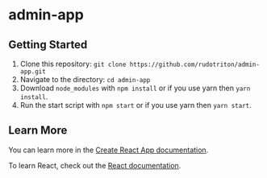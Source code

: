 # admin-app

## Getting Started

1. Clone this repository: `git clone https://github.com/rudotriton/admin-app.git`
2. Navigate to the directory: `cd admin-app`
3. Download `node_modules` with `npm install` or if you use yarn then `yarn install`.
4. Run the start script with `npm start` or if you use yarn then `yarn start`.

## Learn More

You can learn more in the [Create React App documentation](https://facebook.github.io/create-react-app/docs/getting-started).

To learn React, check out the [React documentation](https://reactjs.org/).

